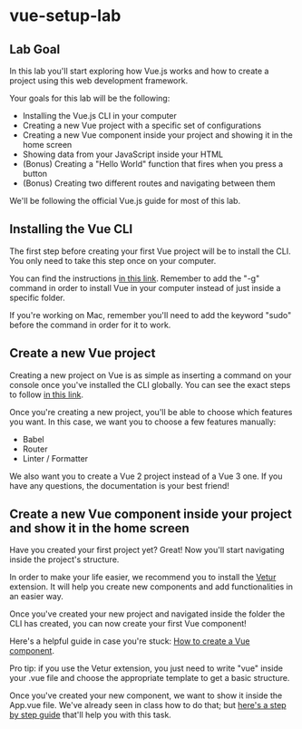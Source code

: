 # vue-setup-lab

## Lab Goal

In this lab you'll start exploring how Vue.js works and how to create a project using this web development framework.

Your goals for this lab will be the following:

- Installing the Vue.js CLI in your computer
- Creating a new Vue project with a specific set of configurations
- Creating a new Vue component inside your project and showing it in the home screen
- Showing data from your JavaScript inside your HTML
- (Bonus) Creating a "Hello World" function that fires when you press a button
- (Bonus) Creating two different routes and navigating between them

We'll be following the official Vue.js guide for most of this lab.

## Installing the Vue CLI

The first step before creating your first Vue project will be to install the CLI. You only need to take this step once on your computer.

You can find the instructions [in this link](https://cli.vuejs.org/guide/installation.html). Remember to add the "-g" command in order to install Vue in your computer instead of just inside a specific folder.

If you're working on Mac, remember you'll need to add the keyword "sudo" before the command in order for it to work.

## Create a new Vue project

Creating a new project on Vue is as simple as inserting a command on your console once you've installed the CLI globally. You can see the exact steps to follow [in this link](https://cli.vuejs.org/guide/installation.html).

Once you're creating a new project, you'll be able to choose which features you want. In this case, we want you to choose a few features manually:

- Babel
- Router
- Linter / Formatter

We also want you to create a Vue 2 project instead of a Vue 3 one. If you have any questions, the documentation is your best friend!

## Create a new Vue component inside your project and show it in the home screen

Have you created your first project yet? Great! Now you'll start navigating inside the project's structure.

In order to make your life easier, we recommend you to install the [Vetur](https://marketplace.visualstudio.com/items?itemName=octref.vetur) extension. It will help you create new components and add functionalities in an easier way.

Once you've created your new project and navigated inside the folder the CLI has created, you can now create your first Vue component!

Here's a helpful guide in case you're stuck: [How to create a Vue component](https://developer.mozilla.org/en-US/docs/Learn/Tools_and_testing/Client-side_JavaScript_frameworks/Vue_first_component).

Pro tip: if you use the Vetur extension, you just need to write "vue" inside your .vue file and choose the appropriate template to get a basic structure.

Once you've created your new component, we want to show it inside the App.vue file. We've already seen in class how to do that; but [here's a step by step guide](https://flaviocopes.com/vue-import-component/) that'll help you with this task.
